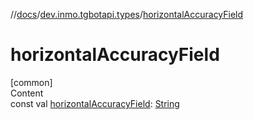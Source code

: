 //[docs](../../index.md)/[dev.inmo.tgbotapi.types](index.md)/[horizontalAccuracyField](horizontal-accuracy-field.md)



# horizontalAccuracyField  
[common]  
Content  
const val [horizontalAccuracyField](horizontal-accuracy-field.md): [String](https://kotlinlang.org/api/latest/jvm/stdlib/kotlin/-string/index.html)  



